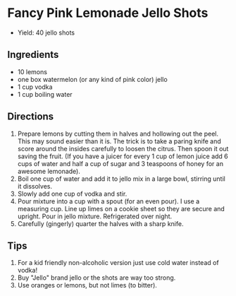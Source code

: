 [1]: http://www.thatssomichelle.com/2011/05/fancy-pink-lemonade-jello-shots.html
[2]: http://www.thatssomichelle.com/2011/02/fancy-watermelon-jello-shooters.html

Fancy Pink Lemonade Jello Shots
==========
+ Yield: 40 jello shots

Ingredients
---------
+ 10 lemons
+ one box watermelon (or any kind of pink color) jello
+ 1 cup vodka
+ 1 cup boiling water

Directions
---------
1. Prepare lemons by cutting them in halves and hollowing out the peel. This may sound easier than it is. The trick is to take a paring knife and score around the insides carefully to loosen the citrus. Then spoon it out saving the fruit. (If you have a juicer for every 1 cup of lemon juice add 6 cups of water and half a cup of sugar and 3 teaspoons of honey for an awesome lemonade).
2. Boil one cup of water and add it to jello mix in a large bowl, stirring until it dissolves.
3. Slowly add one cup of vodka and stir.
4. Pour mixture into a cup with a spout (for an even pour). I use a measuring cup. Line up limes on a cookie sheet so they are secure and upright. Pour in jello mixture. Refrigerated over night.
5. Carefully (gingerly) quarter the halves with a sharp knife.

Tips
----------
1. For a kid friendly non-alcoholic version just use cold water instead of vodka!
2. Buy "Jello" brand jello or the shots are way too strong.
3. Use oranges or lemons, but not limes (to bitter).